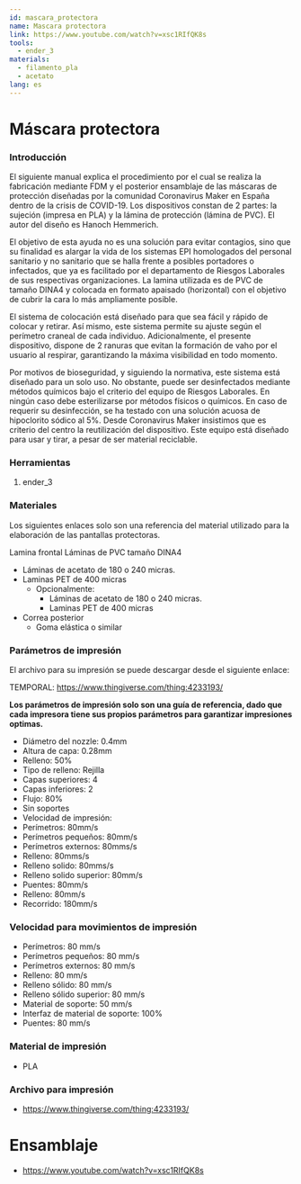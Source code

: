 ```yaml
---
id: mascara_protectora
name: Mascara protectora
link: https://www.youtube.com/watch?v=xsc1RIfQK8s
tools:
  - ender_3
materials:
  - filamento_pla
  - acetato
lang: es
---
```


# Máscara protectora

### Introducción

El siguiente manual explica el procedimiento por el cual se realiza la fabricación mediante FDM y el posterior ensamblaje de las máscaras de protección diseñadas por la comunidad Coronavirus Maker en España dentro de la crisis de COVID-19.
Los dispositivos constan de 2 partes: la sujeción (impresa en PLA) y la lámina de protección (lámina de PVC). El autor del diseño es Hanoch Hemmerich.

El objetivo de esta ayuda no es una solución para evitar contagios, sino que su finalidad es alargar la vida de los sistemas EPI homologados del personal sanitario y no sanitario que se halla frente a posibles portadores o infectados, que ya es facilitado por el departamento de Riesgos Laborales de sus respectivas organizaciones.
La lamina utilizada es de PVC de tamaño DINA4 y colocada en formato apaisado (horizontal) con el objetivo de cubrir la cara lo más ampliamente posible.

El sistema de colocación está diseñado para que sea fácil y rápido de colocar y retirar. Así mismo, este sistema permite su ajuste según el perímetro craneal de cada individuo.
Adicionalmente, el presente dispositivo, dispone de 2 ranuras que evitan la formación de vaho por el usuario al respirar, garantizando la máxima visibilidad en todo momento.

Por motivos de bioseguridad, y siguiendo la normativa, este sistema está diseñado para un solo uso. No obstante, puede ser desinfectados mediante métodos químicos bajo el criterio del equipo de Riesgos Laborales. En ningún caso debe esterilizarse por métodos físicos o químicos. En caso de requerir su desinfección, se ha testado con una solución acuosa de hipoclorito sódico al 5%.
Desde Coronavirus Maker insistimos que es criterio del centro la reutilización del dispositivo. Este equipo está diseñado para usar y tirar, a pesar de ser material reciclable.

### Herramientas

1. ender_3

### Materiales

Los siguientes enlaces solo son una referencia del material utilizado para la elaboración de las pantallas protectoras.

Lamina frontal
Láminas de PVC tamaño DINA4
  - Láminas de acetato de 180 o 240 micras.
  - Laminas PET de 400 micras
    - Opcionalmente:
      - Láminas de acetato de 180 o 240 micras.
      - Laminas PET de 400 micras
- Correa posterior
  - Goma elástica o similar
  
### Parámetros de impresión

El archivo para su impresión se puede descargar desde el siguiente enlace:

TEMPORAL: https://www.thingiverse.com/thing:4233193/

**Los parámetros de impresión solo son una guía de referencia, dado que cada impresora tiene sus propios parámetros para garantizar impresiones optimas.**

- Diámetro del nozzle: 0.4mm
- Altura de capa: 0.28mm
- Relleno: 50%
- Tipo de relleno: Rejilla
- Capas superiores: 4
- Capas inferiores: 2
- Flujo: 80%
- Sin soportes
- Velocidad de impresión:
- Perímetros: 80mm/s
- Perímetros pequeños: 80mm/s
- Perímetros externos: 80mms/s
- Relleno: 80mms/s
- Relleno solido: 80mms/s
- Relleno solido superior: 80mm/s
- Puentes: 80mm/s
- Relleno: 80mm/s
- Recorrido: 180mm/s
  
### Velocidad para movimientos de impresión

- Perímetros: 80 mm/s
- Perímetros pequeños: 80 mm/s
- Perímetros externos: 80 mm/s
- Relleno: 80 mm/s
- Relleno sólido: 80 mm/s
- Relleno sólido superior: 80 mm/s
- Material de soporte: 50 mm/s
- Interfaz de material de soporte: 100%
- Puentes: 80 mm/s

### Material de impresión

- PLA

### Archivo para impresión

- https://www.thingiverse.com/thing:4233193/

# Ensamblaje

- https://www.youtube.com/watch?v=xsc1RIfQK8s
